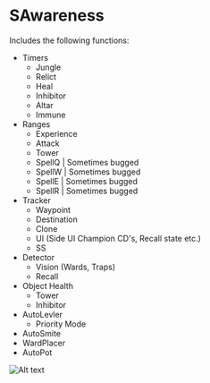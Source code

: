 SAwareness
==========

Includes the following functions:

- Timers
  - Jungle
  - Relict
  - Heal
  - Inhibitor
  - Altar
  - Immune
- Ranges
  - Experience 
  - Attack
  - Tower
  - SpellQ | Sometimes bugged
  - SpellW | Sometimes bugged
  - SpellE | Sometimes bugged
  - SpellR | Sometimes bugged
- Tracker
  - Waypoint
  - Destination
  - Clone
  - UI (Side UI Champion CD's, Recall state etc.)
  - SS
- Detector
  - Vision (Wards, Traps)
  - Recall
- Object Health
  - Tower
  - Inhibitor
- AutoLevler
  - Priority Mode
- AutoSmite
- WardPlacer
- AutoPot

![Alt text](http://puu.sh/aTVnD/e9b66b129b.jpg "")

